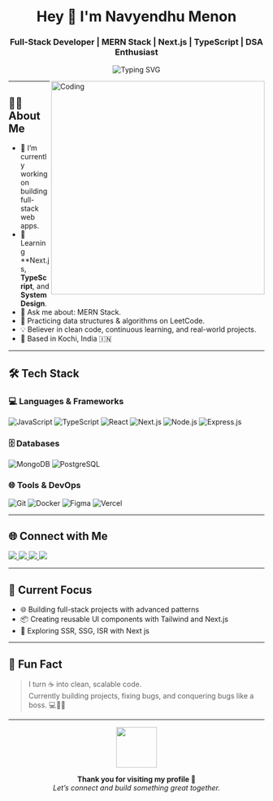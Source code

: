 <h1 align="center">Hey 👋 I'm Navyendhu Menon</h1>
<h3 align="center">Full-Stack Developer | MERN Stack | Next.js | TypeScript | DSA Enthusiast</h3>

<p align="center">
  <img src="https://readme-typing-svg.demolab.com?font=Fira+Code&pause=1000&color=00F5FF&center=true&vCenter=true&width=500&lines=Welcome+to+my+GitHub!;Passionate+about+web+development;Learning+Next.js+and+TypeScript;Let's+connect+and+collaborate!+🤝" alt="Typing SVG" />
</p>

<img align="right" alt="Coding" width="420" src="https://cdn.dribbble.com/users/1162077/screenshots/3848914/programmer.gif" />

---

## 👨‍💻 About Me

- 🔭 I’m currently working on building full-stack web apps.
- 🌱 Learning **Next.js, **TypeScript**, and **System Design**.
- 💬 Ask me about: MERN Stack.
- 🧠 Practicing data structures & algorithms on LeetCode.
- 💡 Believer in clean code, continuous learning, and real-world projects.
- 📍 Based in Kochi, India 🇮🇳

---

## 🛠️ Tech Stack

### 💻 Languages & Frameworks
![JavaScript](https://img.shields.io/badge/-JavaScript-F7DF1E?style=flat&logo=javascript&logoColor=black)
![TypeScript](https://img.shields.io/badge/-TypeScript-3178C6?style=flat&logo=typescript&logoColor=white)
![React](https://img.shields.io/badge/-React-61DAFB?style=flat&logo=react&logoColor=black)
![Next.js](https://img.shields.io/badge/-Next.js-000000?style=flat&logo=nextdotjs)
![Node.js](https://img.shields.io/badge/-Node.js-339933?style=flat&logo=node.js&logoColor=white)
![Express.js](https://img.shields.io/badge/-Express.js-000000?style=flat&logo=express&logoColor=white)

### 🗄️ Databases
![MongoDB](https://img.shields.io/badge/-MongoDB-47A248?style=flat&logo=mongodb&logoColor=white)
![PostgreSQL](https://img.shields.io/badge/-PostgreSQL-336791?style=flat&logo=postgresql&logoColor=white)

### 🌐 Tools & DevOps
![Git](https://img.shields.io/badge/-Git-F05032?style=flat&logo=git&logoColor=white)
![Docker](https://img.shields.io/badge/-Docker-2496ED?style=flat&logo=docker&logoColor=white)
![Figma](https://img.shields.io/badge/-Figma-F24E1E?style=flat&logo=figma&logoColor=white)
![Vercel](https://img.shields.io/badge/-Vercel-000000?style=flat&logo=vercel&logoColor=white)

---

## 🌐 Connect with Me

<p align="left">
  <a href="https://www.linkedin.com/in/navyendhu-menon-0074231b2/" target="_blank">
    <img src="https://img.shields.io/badge/-LinkedIn-blue?style=for-the-badge&logo=linkedin" />
  </a>
  <a href="https://leetcode.com/u/navyendhummenon/" target="_blank">
    <img src="https://img.shields.io/badge/-LeetCode-black?style=for-the-badge&logo=leetcode" />
  </a>
  <a href="https://www.instagram.com/stories.by.navyendhu/" target="_blank">
    <img src="https://img.shields.io/badge/-Instagram-E4405F?style=for-the-badge&logo=instagram&logoColor=white" />
  </a>
  <a href="mailto:navyendhummenon@gmail.com">
    <img src="https://img.shields.io/badge/-Gmail-D14836?style=for-the-badge&logo=gmail&logoColor=white" />
  </a>
</p>

---

## 🎯 Current Focus

- 🌐 Building full-stack projects with advanced patterns
- 📦 Creating reusable UI components with Tailwind and Next.js
- 🔐 Exploring SSR, SSG, ISR with Next js

---

## 🧠 Fun Fact

> I turn ☕ into clean, scalable code.  
> Currently building projects, fixing bugs, and conquering bugs like a boss. 💻🐛🔥

---

<p align="center">
  <img src="https://media.giphy.com/media/3o7aD2saalBwwftBIY/giphy.gif" width="80" />
</p>

<p align="center">
  <b>Thank you for visiting my profile 🙌</b>
  <br />
  <i>Let’s connect and build something great together.</i>
</p>
